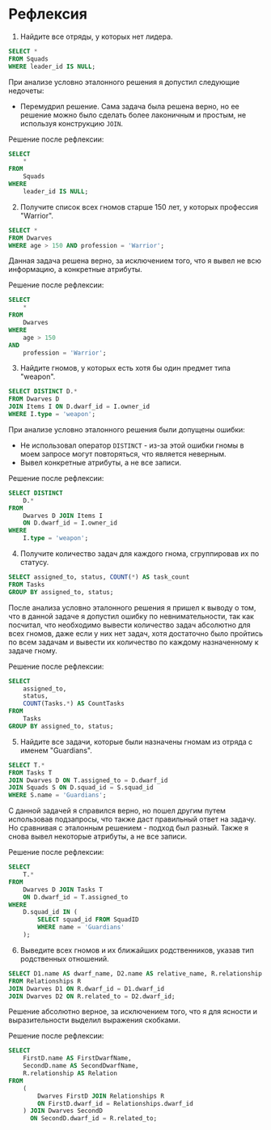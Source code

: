 # Рефлексия

1. Найдите все отряды, у которых нет лидера.

```sql
SELECT *
FROM Squads
WHERE leader_id IS NULL;
```

При анализе условно эталонного решения я допустил следующие недочеты:
- Перемудрил решение.
Сама задача была решена верно, но ее решение можно было сделать более лаконичным и простым, не используя конструкцию `JOIN`.

Решение после рефлексии:

```sql
SELECT
    *
FROM
    Squads
WHERE
    leader_id IS NULL;
```

2. Получите список всех гномов старше 150 лет, у которых профессия "Warrior".

```sql
SELECT *
FROM Dwarves
WHERE age > 150 AND profession = 'Warrior';
```

Данная задача решена верно, за исключением того, что я вывел не всю информацию, а конкретные атрибуты.

Решение после рефлексии:

```sql
SELECT
    *
FROM
    Dwarves
WHERE
    age > 150
AND
    profession = 'Warrior';
```

3. Найдите гномов, у которых есть хотя бы один предмет типа "weapon".

```sql
SELECT DISTINCT D.*
FROM Dwarves D
JOIN Items I ON D.dwarf_id = I.owner_id
WHERE I.type = 'weapon';
```

При анализе условно эталонного решения были допущены ошибки:
- Не использовал оператор `DISTINCT` - из-за этой ошибки гномы в моем запросе могут повторяться, что является неверным.
- Вывел конкретные атрибуты, а не все записи.

Решение после рефлексии:

```sql
SELECT DISTINCT
    D.*
FROM
    Dwarves D JOIN Items I
    ON D.dwarf_id = I.owner_id
WHERE
    I.type = 'weapon';
```

4. Получите количество задач для каждого гнома, сгруппировав их по статусу.

```sql
SELECT assigned_to, status, COUNT(*) AS task_count
FROM Tasks
GROUP BY assigned_to, status;
```

После анализа условно эталонного решения я пришел к выводу о том, что в данной задаче я допустил ошибку по невнимательности, так как посчитал, что необходимо вывести количество задач абсолютно для всех гномов, даже если у них нет задач, хотя достаточно было пройтись по всем задачам и вывести их количество по каждому назначенному к задаче гному.

Решение после рефлексии:

```sql
SELECT
    assigned_to,
    status,
    COUNT(Tasks.*) AS CountTasks
FROM
    Tasks
GROUP BY assigned_to, status;
```

5. Найдите все задачи, которые были назначены гномам из отряда с именем "Guardians".

```sql
SELECT T.*
FROM Tasks T
JOIN Dwarves D ON T.assigned_to = D.dwarf_id
JOIN Squads S ON D.squad_id = S.squad_id
WHERE S.name = 'Guardians';
```

С данной задачей я справился верно, но пошел другим путем использовав подзапросы, что также даст правильный ответ на задачу. Но сравнивая с эталонным решением - подход был разный. Также я снова вывел некоторые атрибуты, а не все записи.

Решение после рефлексии:

```sql
SELECT
    T.*
FROM
    Dwarves D JOIN Tasks T
    ON D.dwarf_id = T.assigned_to
WHERE
    D.squad_id IN (
        SELECT squad_id FROM SquadID
        WHERE name = 'Guardians'
    );
```

6. Выведите всех гномов и их ближайших родственников, указав тип родственных отношений.

```sql
SELECT D1.name AS dwarf_name, D2.name AS relative_name, R.relationship
FROM Relationships R
JOIN Dwarves D1 ON R.dwarf_id = D1.dwarf_id
JOIN Dwarves D2 ON R.related_to = D2.dwarf_id;
```

Решение абсолютно верное, за исключением того, что я для ясности и выразительности выделил выражения скобками.

Решение после рефлексии:

```sql
SELECT
    FirstD.name AS FirstDwarfName,
    SecondD.name AS SecondDwarfName,
    R.relationship AS Relation
FROM
    (
        Dwarves FirstD JOIN Relationships R
        ON FirstD.dwarf_id = Relationships.dwarf_id
    ) JOIN Dwarves SecondD
      ON SecondD.dwarf_id = R.related_to;
```


